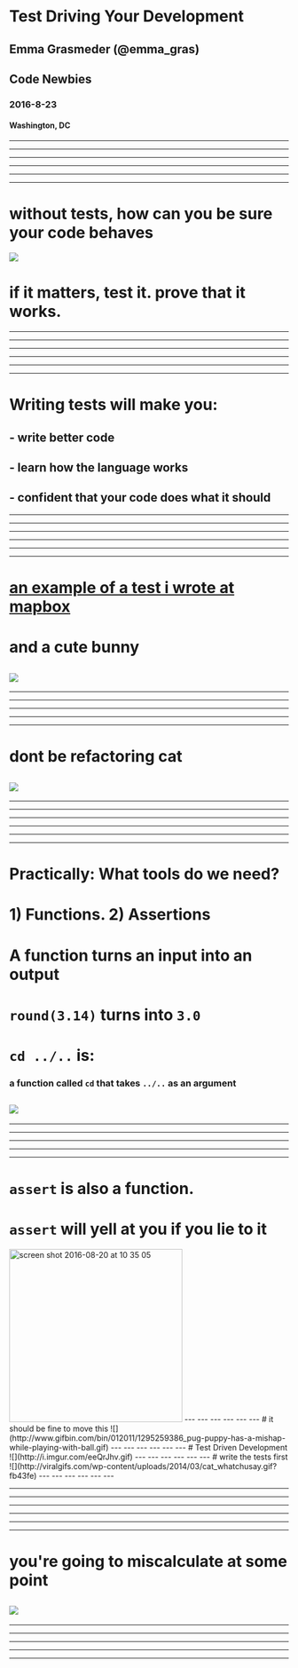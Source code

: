 # Test Driving Your Development
## Emma Grasmeder (@emma_gras)
## Code Newbies
### 2016-8-23
#### Washington, DC
---
---
---
---
---
---
# without tests, how can you be sure your code behaves
![](http://i.imgur.com/zWDKoeD.gif)
# if it matters, test it. prove that it works.
---
---
---
---
---
---
# Writing tests will make you:
## - write better code 
## - learn how the language works
## - confident that your code does what it should
---
---
---
---
---
---
# [an example of a test i wrote at mapbox](https://github.com/mapbox/stats-online/blob/master/test/incremental-variance.test.js#L6-L16)
# and a cute bunny
![](http://img.pandawhale.com/post-14955-Smiling-Bunny-gif-t2bs.gif)
---
---
---
---
---
---
# dont be refactoring cat
![](http://img.pandawhale.com/post-10513-Code-Refactoring-Cat-in-Bathtu-U295.gif)
---
---
---
---
---
---
---
# Practically: What tools do we need?
# 1) Functions. 2) Assertions
# A function turns an input into an output
# `round(3.14)` turns into `3.0`
# `cd ../..` is:
### a function called `cd` that takes `../..` as an argument
![](https://blooper0223.files.wordpress.com/2016/04/where-will-your-cat-be-when-the-catnip-kicks-in.gif)
---
---
---
---
---
---
# `assert` is also a function. 
# `assert` will yell at you if you lie to it
<img width="312" alt="screen shot 2016-08-20 at 10 35 05" src="https://cloud.githubusercontent.com/assets/8107614/17831828/f72adb06-66c1-11e6-8aac-cea63ad5db1b.png">
---
---
---
---
---
---
# it should be fine to move this
![](http://www.gifbin.com/bin/012011/1295259386_pug-puppy-has-a-mishap-while-playing-with-ball.gif)
---
---
---
---
---
---
# Test Driven Development
![](http://i.imgur.com/eeQrJhv.gif)
---
---
---
---
---
---
# write the tests first
![](http://viralgifs.com/wp-content/uploads/2014/03/cat_whatchusay.gif?fb43fe)
---
---
---
---
---
---



---
---
---
---
---
---
# you're going to miscalculate at some point

![](http://www.somepets.com/wp-content/uploads/2013/10/funny-gifs-dogs10.gif)
---
---
---
---
---
---
